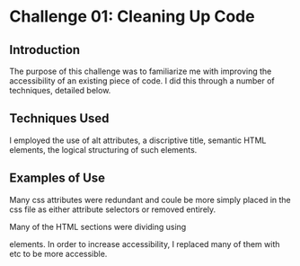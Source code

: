 # Challenge 01: Cleaning Up Code

## Introduction

The purpose of this challenge was to familiarize me with improving the accessibility of an existing piece of code. I did this through a number of techniques, detailed below.

## Techniques Used

I employed the use of alt attributes, a discriptive title, semantic HTML elements, the logical structuring of such elements.

## Examples of Use

Many css attributes were redundant and coule be more simply placed in the css file as either attribute selectors or removed entirely.

Many of the HTML sections were dividing using <div> elements. In order to increase accessibility, I replaced many of them with <section> <aside> <nav> etc to be more accessible.